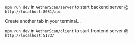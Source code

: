 `npm run dev` in `AetherScan/server` to start backend server @ `http://localhost:8081/api`

Create another tab in your terminal...

`npm run dev` in `AetherScan/client` to start frontend server @ `http://localhost:5173/`